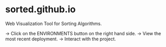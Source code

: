 # sorted.github.io
Web Visualization Tool for Sorting Algorithms.

-> Click on the ENVIRONMENTS button on the right hand side. 
-> View the most recent deployment.
-> Interact with the project.
